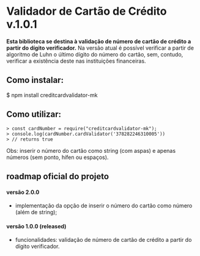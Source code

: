 # Validador de Cartão de Crédito v.1.0.1

**Esta biblioteca se destina à validação de número de cartão de crédito a partir do dígito verificador.**  Na versão atual é possível verificar a partir de algoritmo de Luhn o último dígito do número do cartão, sem, contudo, verificar a existência deste nas instituições financeiras.

## Como instalar:

$  npm install creditcardvalidator-mk

## Como utilizar:

    > const cardNumber = require("creditcardvalidator-mk");
    > console.log(cardNumber.cardValidator('378282246310005'))
    > // returns true

Obs: inserir o número do cartão como string (com aspas) e apenas números (sem ponto, hífen ou espaços).

## roadmap oficial do projeto

#### versão 2.0.0 

-   implementação da opção de inserir o número do cartão como número (além de string);

#### versão 1.0.0 (released)

-   funcionalidades: validação de número de cartão de crédito a partir do dígito verificador.